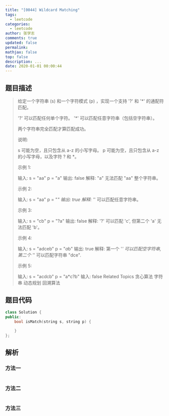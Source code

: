 ```yaml
---
title: "[0044] Wildcard Matching"
tags:
  - leetcode
categories:
  - leetcode
author: 张学志
comments: true
updated: false
permalink:
mathjax: false
top: false
description: ...
date: 2020-01-01 00:00:44
---
```


## 题目描述

> 给定一个字符串 (s) 和一个字符模式 (p) ，实现一个支持 '?' 和 '*' 的通配符匹配。 
> 
> '?' 可以匹配任何单个字符。
> '*' 可以匹配任意字符串（包括空字符串）。
> 
> 
> 两个字符串完全匹配才算匹配成功。 
> 
> 说明: 
> 
> 
> s 可能为空，且只包含从 a-z 的小写字母。 
> p 可能为空，且只包含从 a-z 的小写字母，以及字符 ? 和 *。 
> 
> 
> 示例 1: 
> 
> 输入:
> s = "aa"
> p = "a"
> 输出: false
> 解释: "a" 无法匹配 "aa" 整个字符串。 
> 
> 示例 2: 
> 
> 输入:
> s = "aa"
> p = "*"
> 输出: true
> 解释: '*' 可以匹配任意字符串。
> 
> 
> 示例 3: 
> 
> 输入:
> s = "cb"
> p = "?a"
> 输出: false
> 解释: '?' 可以匹配 'c', 但第二个 'a' 无法匹配 'b'。
> 
> 
> 示例 4: 
> 
> 输入:
> s = "adceb"
> p = "*a*b"
> 输出: true
> 解释: 第一个 '*' 可以匹配空字符串, 第二个 '*' 可以匹配字符串 "dce".
> 
> 
> 示例 5: 
> 
> 输入:
> s = "acdcb"
> p = "a*c?b"
> 输入: false 
> Related Topics 贪心算法 字符串 动态规划 回溯算法

## 题目代码

```cpp
class Solution {
public:
    bool isMatch(string s, string p) {
        
    }
};
```

## 解析

### 方法一

```cpp

```

### 方法二

```cpp

```

### 方法三

```cpp

```

